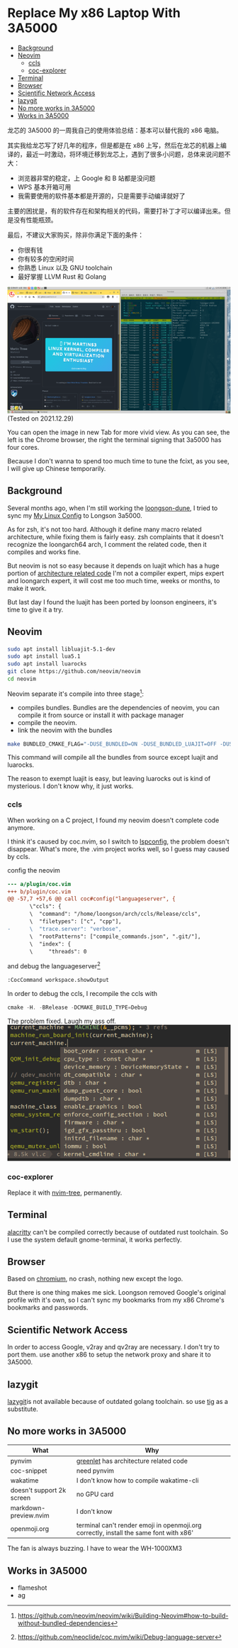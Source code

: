 # Replace My x86 Laptop With 3A5000

<!-- vim-markdown-toc GitLab -->

- [Background](#background)
- [Neovim](#neovim)
  - [ccls](#ccls)
  - [coc-explorer](#coc-explorer)
- [Terminal](#terminal)
- [Browser](#browser)
- [Scientific Network Access](#scientific-network-access)
- [lazygit](#lazygit)
- [No more works in 3A5000](#no-more-works-in-3a5000)
- [Works in 3A5000](#works-in-3a5000)

<!-- vim-markdown-toc -->
龙芯的 3A5000 的一周我自己的使用体验总结：基本可以替代我的 x86 电脑。

其实我给龙芯写了好几年的程序，但是都是在 x86 上写，然后在龙芯的机器上编译的，最近一时激动，将环境迁移到龙芯上，遇到了很多小问题，总体来说问题不大：
- 浏览器非常的稳定，上 Google 和 B 站都是没问题
- WPS 基本开箱可用
- 我需要使用的软件基本都是开源的，只是需要手动编译就好了

主要的困扰是，有的软件存在和架构相关的代码，需要打补丁才可以编译出来。但是没有性能瓶颈。

最后，不建议大家购买，除非你满足下面的条件：
- 你很有钱
- 你有较多的空闲时间
- 你熟悉 Linux 以及 GNU toolchain
- 最好掌握 LLVM Rust 和 Golang

![](../img/3a5000.png)
(Tested on 2021.12.29)

You can open the image in new Tab for more vivid view.
As you can see, the left is the Chrome browser, the right the terminal signing that 3a5000 has four cores.


Because I don't wanna to spend too much time to tune the fcixt, as you see, I will give up Chinese temporarily.
## Background
Several months ago, when I'm still working the [loongson-dune](https://github.com/Martins3/loongson-dune), I tried to
sync my [My Linux Config](https://github.com/Martins3/My-Linux-Config) to Longson 3a5000.

As for zsh, it's not too hard. Although it define many macro related architecture, while fixing them is fairly easy.
zsh complaints that it doesn't recognize the loongarch64 arch, I comment the related code, then it compiles and works fine.

But neovim is not so easy because it depends on luajit which has a huge portion of [architecture related code](https://github.com/LuaJIT/LuaJIT/blob/v2.1/src/vm_mips64.dasc)
I'm not a compiler expert, mips expert and loongarch expert, it will cost me too much time, weeks or months, to make it work.

But last day I found the luajit has been ported by loonson engineers, it's time to give it a try.

## Neovim
```sh
sudo apt install libluajit-5.1-dev
sudo apt install lua5.1
sudo apt install luarocks
git clone https://github.com/neovim/neovim
cd neovim
```

Neovim separate it's compile into three stage[^1]:
- compiles bundles. Bundles are the dependencies of neovim, you can compile it from source or install it with package manager
- compile the neovim.
- link the neovim with the bundles

```sh
make BUNDLED_CMAKE_FLAG="-DUSE_BUNDLED=ON -DUSE_BUNDLED_LUAJIT=OFF -DUSE_BUNDLED_LUAROCKS=OFF" CMAKE_BUILD_TYPE=Release
```
This command will compile all the bundles from source except luajit and luarocks.

The reason to exempt luajit is easy, but leaving luarocks out is kind of mysterious. I don't know why, it just works.
### ccls
When working on a C project, I found my neovim doesn't complete code anymore.

I think it's caused by coc.nvim, so I switch to [lspconfig](https://github.com/neovim/nvim-lspconfig), 
the problem doesn't disappear. What's more, the .vim project works well, so I guess may caused by ccls.

config the neovim
```diff
--- a/plugin/coc.vim
+++ b/plugin/coc.vim
@@ -57,7 +57,6 @@ call coc#config("languageserver", {
       \"ccls": {
       \  "command": "/home/loongson/arch/ccls/Release/ccls",
       \  "filetypes": ["c", "cpp"],
-      \  "trace.server": "verbose",
       \  "rootPatterns": ["compile_commands.json", ".git/"],
       \  "index": {
       \     "threads": 0
```
and debug the languageserver[^3]
```txt
:CocCommand workspace.showOutput
```
In order to debug the ccls, I recompile the ccls with
```c
cmake -H. -BRelease -DCMAKE_BUILD_TYPE=Debug
```
The problem fixed. Laugh my ass off.
![broken image](../img/3a5000-nvim-cmp.png)

### coc-explorer
Replace it with [nvim-tree](https://github.com/kyazdani42/nvim-tree.lua), permanently.

## Terminal
[alacritty](https://github.com/alacritty/alacritty) can't be compiled correctly because of outdated rust toolchain.
So I use the system default gnome-terminal, it works perfectly.

## Browser
Based on [chromium](https://www.chromium.org/), no crash, nothing new except the logo.

But there is one thing makes me sick. Loongson removed Google's original profile with it's own, so I can't sync my bookmarks from my x86 Chrome's bookmarks and passwords.
## Scientific Network Access
In order to access Google, v2ray and qv2ray are necessary.
I don't try to port them. use another x86 to setup the network proxy and share it to 3A5000.

## lazygit
[lazygit](https://github.com/jesseduffield/lazygit)is not available because of outdated golang toolchain.
so use [tig](https://jonas.github.io/tig/doc/tig.1.html) as a substitute.

## No more works in 3A5000

| What                      | Why                                                                                    |
|---------------------------|----------------------------------------------------------------------------------------|
| pynvim                    | [greenlet](https://github.com/python-greenlet/greenlet) has architecture related code  |
| coc-snippet               | need pynvim                                                                            |
| wakatime                  | I don't know how to compile wakatime-cli                                               |
| doesn't support 2k screen | no GPU card                                                                            |
| markdown-preview.nvim     | I don't know                                                                           |
| openmoji.org              | terminal can't render emoji in openmoji.org correctly, install the same font with x86' |

The fan is always buzzing. I have to wear the WH-1000XM3
## Works in 3A5000
- flameshot
- ag

[^1]: https://github.com/neovim/neovim/wiki/Building-Neovim#how-to-build-without-bundled-dependencies
[^2]: https://martins3.github.io/gfw.html#share-proxy-cross-lan
[^3]: https://github.com/neoclide/coc.nvim/wiki/Debug-language-server
